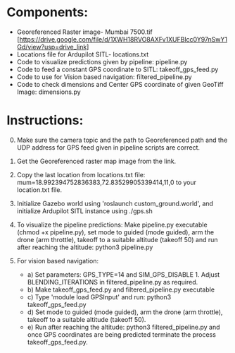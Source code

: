 # Components:
- Georeferenced Raster image- Mumbai 7500.tif [https://drive.google.com/file/d/1XWH18RVO8AXFv1XUFBlcc0Y97nSwY1Gd/view?usp=drive_link]
- Locations file for Ardupilot SITL- locations.txt 
- Code to visualize predictions given by pipeline: pipeline.py
- Code to feed a constant GPS coordinate to SITL: takeoff_gps_feed.py
- Code to use for Vision based navigation: filtered_pipeline.py
- Code to check dimensions and Center GPS coordinate of given GeoTiff Image: dimensions.py

# Instructions:
0. Make sure the camera topic and the path to Georeferenced path and the UDP address for GPS feed given in pipeline scripts are correct.
 
1. Get the Georeferenced raster map image from the link.

2. Copy the last location from locations.txt file: mum=18.992394752836383,72.83529905339414,11,0 to your location.txt file.

3. Initialize Gazebo world using 'roslaunch <pkg> custom_ground.world', and initialize Ardupilot SITL instance using ./gps.sh
 
4. To visualize the pipeline predictions: Make pipeline.py executable (chmod +x pipeline.py), set mode to guided (mode guided), arm the drone (arm throttle), takeoff to a suitable altitude (takeoff 50) and run after reaching the altitude: python3 pipeline.py

5. For vision based navigation: 
	* a) Set parameters: GPS_TYPE=14 and SIM_GPS_DISABLE 1. Adjust BLENDING_ITERATIONS in filtered_pipeline.py as required.
	* b) Make takeoff_gps_feed.py and filtered_pipeline.py executable  
	* c) Type 'module load GPSInput' and run: python3 takeoff_gps_feed.py
	* d) Set mode to guided (mode guided), arm the drone (arm throttle), takeoff to a suitable altitude (takeoff 50).
	* e) Run after reaching the altitude: python3 filtered_pipeline.py and once GPS coordinates are being predicted terminate the process takeoff_gps_feed.py.
				 


